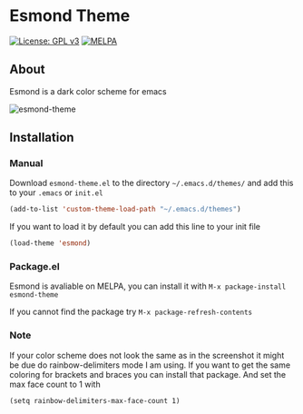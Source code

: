 # Esmond Theme

[![License: GPL v3](https://img.shields.io/badge/License-GPLv3-green.svg)](https://www.gnu.org/licenses/gpl-3.0)
[![MELPA](https://melpa.org/packages/esmond-theme-badge.svg)](https://melpa.org/#/esmond-theme)

## About
Esmond is a dark color scheme for emacs

![esmond-theme](https://user-images.githubusercontent.com/53369750/238314322-4bc47320-4f9b-459a-a598-1a8e8db9be3d.png)

## Installation

### Manual

Download `esmond-theme.el` to the directory `~/.emacs.d/themes/` and add this
to your `.emacs` or `init.el`

```lisp
(add-to-list 'custom-theme-load-path "~/.emacs.d/themes")
```
If you want to load it by default you can add this line to your init file
```lisp
(load-theme 'esmond)
```

### Package.el

Esmond is avaliable on MELPA, you can install it with
`M-x package-install esmond-theme`

If you cannot find the package try `M-x package-refresh-contents`

### Note

If your color scheme does not look the same as in the screenshot it
might be due do rainbow-delimiters mode I am using. If you want to
get the same coloring for brackets and braces you can install that
package. And set the max face count to 1 with
```lsip
(setq rainbow-delimiters-max-face-count 1)
```
